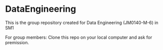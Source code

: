 # DataEngineering
This is the group repository created for  Data Engineering (JM0140-M-6) in SM1

For group members: Clone this repo on your local computer and ask for premission. 
